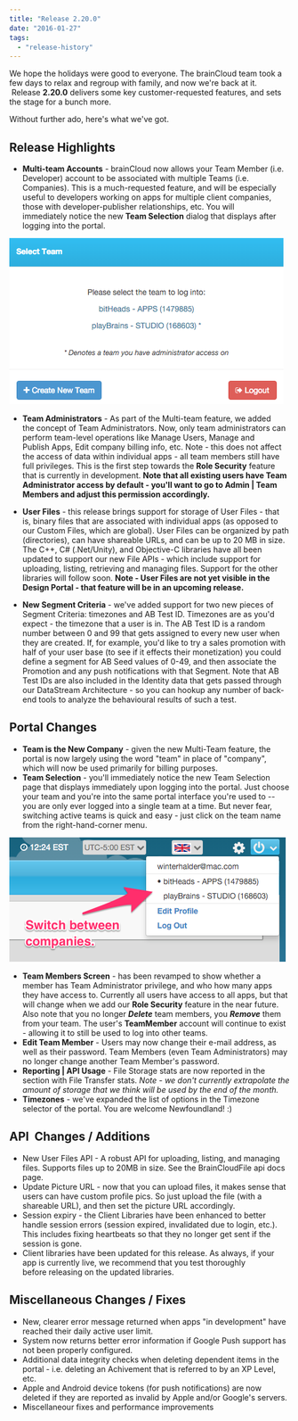 ```yaml
---
title: "Release 2.20.0"
date: "2016-01-27"
tags: 
  - "release-history"
---
```


We hope the holidays were good to everyone. The brainCloud team took a few days to relax and regroup with family, and now we're back at it.  Release **2.20.0** delivers some key customer-requested features, and sets the stage for a bunch more.

Without further ado, here's what we've got.

## Release Highlights

- **Multi-team Accounts** - brainCloud now allows your Team Member (i.e. Developer) account to be associated with multiple Teams (i.e. Companies). This is a much-requested feature, and will be especially useful to developers working on apps for multiple client companies, those with developer-publisher relationships, etc. You will immediately notice the new **Team Selection** dialog that displays after logging into the portal.

[![SelectTeam](images/SelectTeam.png)](images/SelectTeam.png)

- **Team Administrators** - As part of the Multi-team feature, we added the concept of Team Administrators. Now, only team administrators can perform team-level operations like Manage Users, Manage and Publish Apps, Edit company billing info, etc. Note - this does not affect the access of data within individual apps - all team members still have full privileges. This is the first step towards the **Role Security** feature that is currently in development. __Note that all existing users have Team Administrator access by default - you'll want to go to Admin | Team Members and adjust this permission accordingly.__

- **User Files** - this release brings support for storage of User Files - that is, binary files that are associated with individual apps (as opposed to our Custom Files, which are global). User Files can be organized by path (directories), can have shareable URLs, and can be up to 20 MB in size. The C++, C# (.Net/Unity), and Objective-C libraries have all been updated to support our new File APIs - which include support for uploading, listing, retrieving and managing files. Support for the other libraries will follow soon. __Note - User Files are not yet visible in the Design Portal - that feature will be in an upcoming release.__

- **New Segment Criteria** - we've added support for two new pieces of Segment Criteria: timezones and AB Test ID. Timezones are as you'd expect - the timezone that a user is in. The AB Test ID is a random number between 0 and 99 that gets assigned to every new user when they are created. If, for example, you'd like to try a sales promotion with half of your user base (to see if it effects their monetization) you could define a segment for AB Seed values of 0-49, and then associate the Promotion and any push notifications with that Segment. Note that AB Test IDs are also included in the Identity data that gets passed through our DataStream Architecture - so you can hookup any number of back-end tools to analyze the behavioural results of such a test.

## Portal Changes

- **Team is the New Company** - given the new Multi-Team feature, the portal is now largely using the word "team" in place of "company", which will now be used primarily for billing purposes.
- **Team Selection** - you'll immediately notice the new Team Selection page that displays immediately upon logging into the portal. Just choose your team and you're into the same portal interface you're used to -- you are only ever logged into a single team at a time. But never fear, switching active teams is quick and easy - just click on the team name from the right-hand-corner menu.

[![Switch_company](images/Switch_company.png)](images/Switch_company.png)

- **Team Members Screen** - has been revamped to show whether a member has Team Administrator privilege, and who how many apps they have access to. Currently all users have access to all apps, but that will change when we add our **Role Security** feature in the near future. Also note that you no longer _**Delete**_ team members, you _**Remove**_ them from your team. The user's **TeamMember** account will continue to exist - allowing it to still be used to log into other teams.
- **Edit Team Member** - Users may now change their e-mail address, as well as their password. Team Members (even Team Administrators) may no longer change another Team Member's password.
- **Reporting | API Usage** - File Storage stats are now reported in the section with File Transfer stats. _Note - we don't currently extrapolate the amount of storage that we think will be used by the end of the month._
- **Timezones** - we've expanded the list of options in the Timezone selector of the portal. You are welcome Newfoundland! :)

## API  Changes / Additions

- New User Files API - A robust API for uploading, listing, and managing files. Supports files up to 20MB in size. See the BrainCloudFile api docs page.
- Update Picture URL - now that you can upload files, it makes sense that users can have custom profile pics. So just upload the file (with a shareable URL), and then set the picture URL accordingly.
- Session expiry - the Client Libraries have been enhanced to better handle session errors (session expired, invalidated due to login, etc.). This includes fixing heartbeats so that they no longer get sent if the session is gone.
- Client libraries have been updated for this release. As always, if your app is currently live, we recommend that you test thoroughly before releasing on the updated libraries.

## Miscellaneous Changes / Fixes

- New, clearer error message returned when apps "in development" have reached their daily active user limit.
- System now returns better error information if Google Push support has not been properly configured.
- Additional data integrity checks when deleting dependent items in the portal - i.e. deleting an Achivement that is referred to by an XP Level, etc.
- Apple and Android device tokens (for push notifications) are now deleted if they are reported as invalid by Apple and/or Google's servers.
- Miscellaneour fixes and performance improvements
